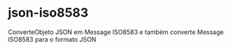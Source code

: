 # json-iso8583
ConverteObjeto JSON em Message ISO8583 e também converte Message ISO8583 para o formato JSON
